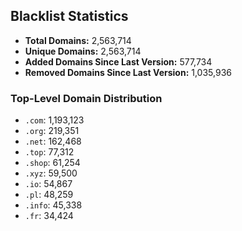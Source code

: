 ## Blacklist Statistics

- **Total Domains:** 2,563,714
- **Unique Domains:** 2,563,714
- **Added Domains Since Last Version:** 577,734
- **Removed Domains Since Last Version:** 1,035,936

### Top-Level Domain Distribution

-  `.com`: 1,193,123
-  `.org`: 219,351
-  `.net`: 162,468
-  `.top`: 77,312
-  `.shop`: 61,254
-  `.xyz`: 59,500
-  `.io`: 54,867
-  `.pl`: 48,259
-  `.info`: 45,338
-  `.fr`: 34,424
